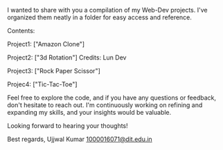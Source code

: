 I wanted to share with you a compilation of my Web-Dev projects. I've organized them neatly in a folder for easy access and reference.


Contents:

Project1: ["Amazon Clone"]

Project2: ["3d Rotation"] Credits: Lun Dev

Project3: ["Rock Paper Scissor"]

Projec4: ["Tic-Tac-Toe"]

Feel free to explore the code, and if you have any questions or feedback, don't hesitate to reach out. I'm continuously working on refining and expanding my skills, and your insights would be valuable.

Looking forward to hearing your thoughts!

Best regards,
Ujjwal Kumar
1000016071@dit.edu.in
